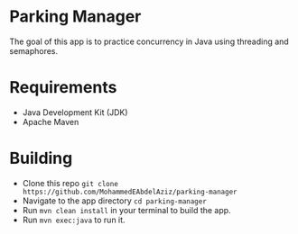 # Parking Manager
The goal of this app is to practice concurrency in Java using threading and semaphores.

# Requirements
- Java Development Kit (JDK)
- Apache Maven

# Building
- Clone this repo `git clone https://github.com/MohammedEAbdelAziz/parking-manager`
- Navigate to the app directory `cd parking-manager`
- Run `mvn clean install` in your terminal to build the app.
- Run `mvn exec:java` to run it.